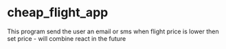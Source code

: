 # cheap_flight_app
This program send the user an email or sms when flight price is lower then set price - will combine react in the future

